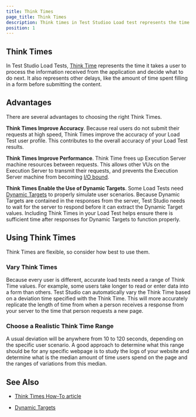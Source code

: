 ```yaml
---
title: Think Times
page_title: Think Times
description: Think times in Test Studioo Load test represents the time it takes a user to process the information received from the application and decide what to do next. It also represents other delays, like the amount of time spent filling in a form before submitting the content. Advantages if choosing the right Think Times in Test Studio load test. 
position: 1
---
```

## Think Times

In Test Studio Load Tests, <a href="/features/testing-types/load-testing/think-times" target="_blank">Think Time</a> represents the time it takes a user to process the information received from the application and decide what to do next. It also represents other delays, like the amount of time spent filling in a form before submitting the content.

## Advantages 

There are several advantages to choosing the right Think Times.

**Think Times Improve Accuracy**. Because real users do not submit their requests at high speed, Think Times improve the accuracy of your Load Test user profile. This contributes to the overall accuracy of your Load Test results.
 
**Think Times Improve Performance**. Think Time frees up Execution Server machine resources between requests. This allows other VUs on the Execution Server to transmit their requests, and prevents the Execution Server machine from becoming <a href="https://www.gartner.com/it-glossary/io-bound" target="_blank">I/O bound</a>.

**Think Times Enable the Use of Dynamic Targets**. Some Load Tests need <a href="/features/testing-types/load-testing/dynamic-targets" target="_blank">Dynamic Targets</a> to properly simulate user scenarios. Because Dynamic Targets are contained in the responses from the server, Test Studio needs to wait for the server to respond before it can extract the Dynamic Target values. Including Think Times in your Load Test helps ensure there is sufficient time after responses for Dynamic Targets to function properly.

## Using Think Times 

Think Times are flexible, so consider how best to use them.

### Vary Think Times 

Because every user is different, accurate load tests need a range of Think Time values. For example, some users take longer to read or enter data into a form than others. Test Studio can automatically vary the Think Time based on a deviation time specified with the Think Time. This will more accurately replicate the length of time from when a person receives a response from your server to the time that person requests a new page.

### Choose a Realistic Think Time Range 

A usual deviation will be anywhere from 10 to 120 seconds, depending on the specific user scenario. A good approach to determine what this range should be for any specific webpage is to study the logs of your website and determine what is the median amount of time users spend on the page and the ranges of variations from this median.


## See Also

* <a href="/features/testing-types/load-testing/think-times" target="_blank">Think Times How-To article</a>

* <a href="/features/testing-types/load-testing/dynamic-targets" target="_blank">Dynamic Targets</a>


